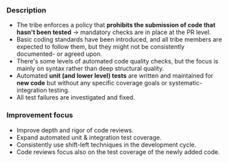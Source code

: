 ### Description

-   The tribe enforces a policy that **prohibits the submission of code that hasn't been tested** → mandatory checks are in place at the PR level.
-   Basic coding standards have been introduced, and all tribe members are expected to follow them, but they might not be consistently documented- or agreed upon.
-   There's some levels of automated code quality checks, but the focus is mainly on syntax rather than deep structural quality.
-   Automated **unit (and lower level) tests** are written and maintained for **new code** but without any specific coverage goals or systematic- integration testing.
-   All test failures are investigated and fixed.

### Improvement focus

-   Improve depth and rigor of code reviews.
-   Expand automated unit & integration test coverage.
-   Consistently use shift-left techniques in the development cycle.
-   Code reviews focus also on the test coverage of the newly added code.
